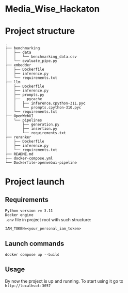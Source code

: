 # Media_Wise_Hackaton
# Project structure 
```commandline
.
├── benchmarking
│   ├── data
│   │   └── benchmarking_data.csv
│   └── evaluate_pipe.py
├── embedder
│   ├── Dockerfile
│   ├── inference.py
│   └── requirements.txt
├── llm
│   ├── Dockerfile
│   ├── inference.py
│   ├── prompts.py
│   ├── __pycache__
│   │   ├── inference.cpython-311.pyc
│   │   └── prompts.cpython-310.pyc
│   └── requirements.txt
├── OpenWebUI
│   └── pipelines
│       ├── generation.py
│       ├── insertion.py
│       └── requirements.txt
├── reranker
│   ├── Dockerfile
│   ├── inference.py
│   └── requirements.txt
├── README.md
├── docker-compose.yml
└── Dockerfile-openwebui-pipeline

```
# Project launch 
## Requirements
`Python version >= 3.11` </br>
`Docker engine` </br>
`.env` file in project root with such structure:
```commandline
IAM_TOKEN=<your_personal_iam_token>
```
## Launch commands 
```commandline
docker compose up --build 
```

## Usage 
By now the project is up and running. To start using it go to `http://localhsot:3057`